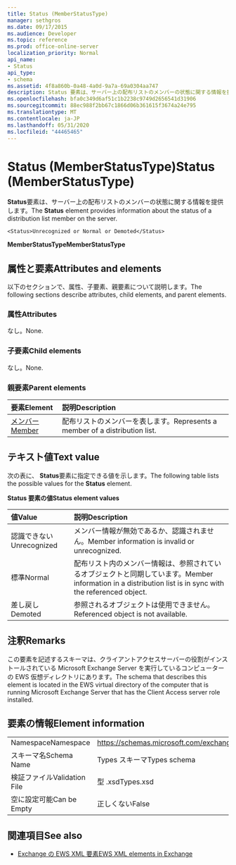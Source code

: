 ```yaml
---
title: Status (MemberStatusType)
manager: sethgros
ms.date: 09/17/2015
ms.audience: Developer
ms.topic: reference
ms.prod: office-online-server
localization_priority: Normal
api_name:
- Status
api_type:
- schema
ms.assetid: 4f8a860b-0a48-4a0d-9a7a-69a0304aa747
description: Status 要素は、サーバー上の配布リストのメンバーの状態に関する情報を提供します。
ms.openlocfilehash: bfa0c349d6af51c1b2238c9749d2656541d31906
ms.sourcegitcommit: 88ec988f2bb67c1866d06b361615f3674a24e795
ms.translationtype: MT
ms.contentlocale: ja-JP
ms.lasthandoff: 05/31/2020
ms.locfileid: "44465465"
---
```

# <a name="status-memberstatustype"></a><span data-ttu-id="5a032-103">Status (MemberStatusType)</span><span class="sxs-lookup"><span data-stu-id="5a032-103">Status (MemberStatusType)</span></span>

<span data-ttu-id="5a032-104">**Status**要素は、サーバー上の配布リストのメンバーの状態に関する情報を提供します。</span><span class="sxs-lookup"><span data-stu-id="5a032-104">The **Status** element provides information about the status of a distribution list member on the server.</span></span> 
  
```
<Status>Unrecognized or Normal or Demoted</Status>
```

 <span data-ttu-id="5a032-105">**MemberStatusType**</span><span class="sxs-lookup"><span data-stu-id="5a032-105">**MemberStatusType**</span></span>
## <a name="attributes-and-elements"></a><span data-ttu-id="5a032-106">属性と要素</span><span class="sxs-lookup"><span data-stu-id="5a032-106">Attributes and elements</span></span>

<span data-ttu-id="5a032-107">以下のセクションで、属性、子要素、親要素について説明します。</span><span class="sxs-lookup"><span data-stu-id="5a032-107">The following sections describe attributes, child elements, and parent elements.</span></span>
  
### <a name="attributes"></a><span data-ttu-id="5a032-108">属性</span><span class="sxs-lookup"><span data-stu-id="5a032-108">Attributes</span></span>

<span data-ttu-id="5a032-109">なし。</span><span class="sxs-lookup"><span data-stu-id="5a032-109">None.</span></span>
  
### <a name="child-elements"></a><span data-ttu-id="5a032-110">子要素</span><span class="sxs-lookup"><span data-stu-id="5a032-110">Child elements</span></span>

<span data-ttu-id="5a032-111">なし。</span><span class="sxs-lookup"><span data-stu-id="5a032-111">None.</span></span>
  
### <a name="parent-elements"></a><span data-ttu-id="5a032-112">親要素</span><span class="sxs-lookup"><span data-stu-id="5a032-112">Parent elements</span></span>

|<span data-ttu-id="5a032-113">**要素**</span><span class="sxs-lookup"><span data-stu-id="5a032-113">**Element**</span></span>|<span data-ttu-id="5a032-114">**説明**</span><span class="sxs-lookup"><span data-stu-id="5a032-114">**Description**</span></span>|
|:-----|:-----|
|[<span data-ttu-id="5a032-115">メンバー</span><span class="sxs-lookup"><span data-stu-id="5a032-115">Member</span></span>](member-ex15websvcsotherref.md) <br/> |<span data-ttu-id="5a032-116">配布リストのメンバーを表します。</span><span class="sxs-lookup"><span data-stu-id="5a032-116">Represents a member of a distribution list.</span></span>  <br/> |
   
## <a name="text-value"></a><span data-ttu-id="5a032-117">テキスト値</span><span class="sxs-lookup"><span data-stu-id="5a032-117">Text value</span></span>

<span data-ttu-id="5a032-118">次の表に、 **Status**要素に指定できる値を示します。</span><span class="sxs-lookup"><span data-stu-id="5a032-118">The following table lists the possible values for the **Status** element.</span></span> 
  
<span data-ttu-id="5a032-119">**Status 要素の値**</span><span class="sxs-lookup"><span data-stu-id="5a032-119">**Status element values**</span></span>

|<span data-ttu-id="5a032-120">**値**</span><span class="sxs-lookup"><span data-stu-id="5a032-120">**Value**</span></span>|<span data-ttu-id="5a032-121">**説明**</span><span class="sxs-lookup"><span data-stu-id="5a032-121">**Description**</span></span>|
|:-----|:-----|
|<span data-ttu-id="5a032-122">認識できない</span><span class="sxs-lookup"><span data-stu-id="5a032-122">Unrecognized</span></span>  <br/> |<span data-ttu-id="5a032-123">メンバー情報が無効であるか、認識されません。</span><span class="sxs-lookup"><span data-stu-id="5a032-123">Member information is invalid or unrecognized.</span></span>  <br/> |
|<span data-ttu-id="5a032-124">標準</span><span class="sxs-lookup"><span data-stu-id="5a032-124">Normal</span></span>  <br/> |<span data-ttu-id="5a032-125">配布リスト内のメンバー情報は、参照されているオブジェクトと同期しています。</span><span class="sxs-lookup"><span data-stu-id="5a032-125">Member information in a distribution list is in sync with the referenced object.</span></span>  <br/> |
|<span data-ttu-id="5a032-126">差し戻し</span><span class="sxs-lookup"><span data-stu-id="5a032-126">Demoted</span></span>  <br/> |<span data-ttu-id="5a032-127">参照されるオブジェクトは使用できません。</span><span class="sxs-lookup"><span data-stu-id="5a032-127">Referenced object is not available.</span></span>  <br/> |
   
## <a name="remarks"></a><span data-ttu-id="5a032-128">注釈</span><span class="sxs-lookup"><span data-stu-id="5a032-128">Remarks</span></span>

<span data-ttu-id="5a032-129">この要素を記述するスキーマは、クライアントアクセスサーバーの役割がインストールされている Microsoft Exchange Server を実行しているコンピューターの EWS 仮想ディレクトリにあります。</span><span class="sxs-lookup"><span data-stu-id="5a032-129">The schema that describes this element is located in the EWS virtual directory of the computer that is running Microsoft Exchange Server that has the Client Access server role installed.</span></span>
  
## <a name="element-information"></a><span data-ttu-id="5a032-130">要素の情報</span><span class="sxs-lookup"><span data-stu-id="5a032-130">Element information</span></span>

|||
|:-----|:-----|
|<span data-ttu-id="5a032-131">Namespace</span><span class="sxs-lookup"><span data-stu-id="5a032-131">Namespace</span></span>  <br/> |https://schemas.microsoft.com/exchange/services/2006/types  <br/> |
|<span data-ttu-id="5a032-132">スキーマ名</span><span class="sxs-lookup"><span data-stu-id="5a032-132">Schema Name</span></span>  <br/> |<span data-ttu-id="5a032-133">Types スキーマ</span><span class="sxs-lookup"><span data-stu-id="5a032-133">Types schema</span></span>  <br/> |
|<span data-ttu-id="5a032-134">検証ファイル</span><span class="sxs-lookup"><span data-stu-id="5a032-134">Validation File</span></span>  <br/> |<span data-ttu-id="5a032-135">型 .xsd</span><span class="sxs-lookup"><span data-stu-id="5a032-135">Types.xsd</span></span>  <br/> |
|<span data-ttu-id="5a032-136">空に設定可能</span><span class="sxs-lookup"><span data-stu-id="5a032-136">Can be Empty</span></span>  <br/> |<span data-ttu-id="5a032-137">正しくない</span><span class="sxs-lookup"><span data-stu-id="5a032-137">False</span></span>  <br/> |
   
## <a name="see-also"></a><span data-ttu-id="5a032-138">関連項目</span><span class="sxs-lookup"><span data-stu-id="5a032-138">See also</span></span>



- [<span data-ttu-id="5a032-139">Exchange の EWS XML 要素</span><span class="sxs-lookup"><span data-stu-id="5a032-139">EWS XML elements in Exchange</span></span>](ews-xml-elements-in-exchange.md)

